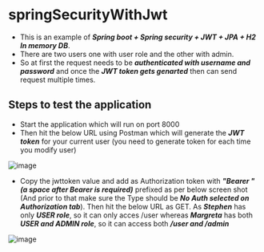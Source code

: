 # springSecurityWithJwt

- This is an example of ***Spring boot + Spring security + JWT + JPA + H2 In memory DB***. 
- There are two users one with user role and the other with admin.
- So at first the request needs to be ***authenticated with username and password*** and once the ***JWT token gets genarted*** then can send request multiple times.

## Steps to test the application

- Start the application which will run on port 8000
- Then hit the below URL using Postman which will generate the ***JWT token*** for your current user (you need to generate token for each time you modify user)

![image](https://user-images.githubusercontent.com/64692097/83951124-04851480-a84d-11ea-972c-358cac2b150b.png)

- Copy the jwttoken value and add as Authorization token with ***"Bearer "(a space after Bearer is required)*** prefixed as per below screen shot (And prior to that make sure the Type should be ***No Auth selected on Authorization tab***). Then hit the below URL as GET. As ***Stephen*** has only ***USER role***, so it can only acces /user whereas ***Margreta*** has both ***USER and ADMIN role***, so it can access both ***/user and /admin***

![image](https://user-images.githubusercontent.com/64692097/83951388-d4d70c00-a84e-11ea-91cf-4e38b819428e.png)

